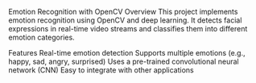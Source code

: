 Emotion Recognition with OpenCV
Overview
This project implements emotion recognition using OpenCV and deep learning. It detects facial expressions in real-time video streams and classifies them into different emotion categories.

Features
Real-time emotion detection
Supports multiple emotions (e.g., happy, sad, angry, surprised)
Uses a pre-trained convolutional neural network (CNN)
Easy to integrate with other applications
